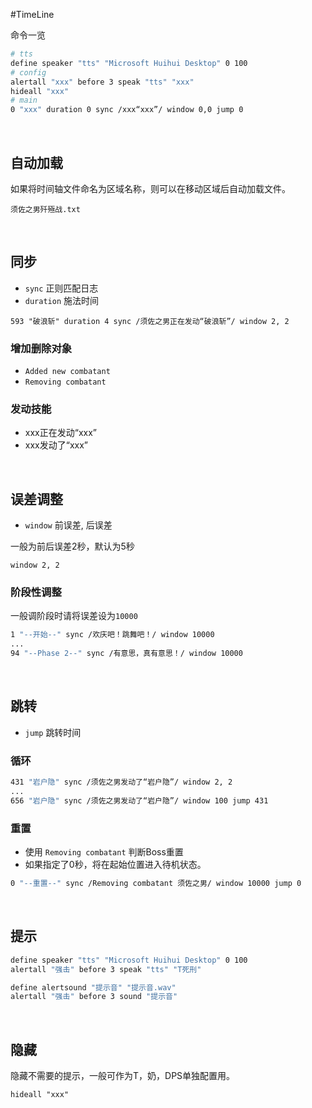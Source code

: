 #TimeLine

命令一览

```sh
# tts
define speaker "tts" "Microsoft Huihui Desktop" 0 100
# config
alertall "xxx" before 3 speak "tts" "xxx"
hideall "xxx"
# main
0 "xxx" duration 0 sync /xxx“xxx”/ window 0,0 jump 0
```

<br />

## 自动加载

如果将时间轴文件命名为区域名称，则可以在移动区域后自动加载文件。

```
须佐之男歼殛战.txt
```

<br />

## 同步

- `sync` 正则匹配日志
- `duration` 施法时间


```
593 "破浪斩" duration 4 sync /须佐之男正在发动“破浪斩”/ window 2, 2
```

### 增加删除对象

- `Added new combatant`
- `Removing combatant`

### 发动技能

- xxx正在发动“xxx”
- xxx发动了“xxx”

<br />

## 误差调整

- `window` 前误差, 后误差

一般为前后误差2秒，默认为5秒

```
window 2, 2
```

### 阶段性调整

一般调阶段时请将误差设为`10000`

```sh
1 "--开始--" sync /欢庆吧！跳舞吧！/ window 10000
...
94 "--Phase 2--" sync /有意思，真有意思！/ window 10000
```

<br />

## 跳转

- `jump` 跳转时间

### 循环

```sh
431 "岩户隐" sync /须佐之男发动了“岩户隐”/ window 2, 2
...
656 "岩户隐" sync /须佐之男发动了“岩户隐”/ window 100 jump 431
```

### 重置

- 使用 `Removing combatant` 判断Boss重置
- 如果指定了0秒，将在起始位置进入待机状态。

```sh
0 "--重置--" sync /Removing combatant 须佐之男/ window 10000 jump 0
```

<br />

## 提示

```sh
define speaker "tts" "Microsoft Huihui Desktop" 0 100
alertall "强击" before 3 speak "tts" "T死刑"
```

```sh
define alertsound "提示音" "提示音.wav"
alertall "强击" before 3 sound "提示音"
```

<br />

## 隐藏

隐藏不需要的提示，一般可作为T，奶，DPS单独配置用。

```
hideall "xxx"
```
